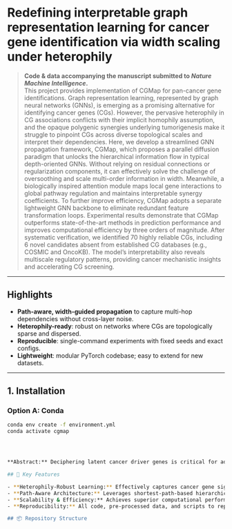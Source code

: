 # Redefining interpretable graph representation learning for cancer gene identification via width scaling under heterophily

> **Code & data accompanying the manuscript submitted to _Nature Machine Intelligence_.**  
> This project provides implementation of CGMap for pan-cancer gene identifications. Graph representation learning, represented by graph neural networks (GNNs), is emerging as a promising alternative for identifying cancer genes (CGs). However, the pervasive heterophily in CG associations conflicts with their implicit homophily assumption, and the opaque polygenic synergies underlying tumorigenesis make it struggle to pinpoint CGs across diverse topological scales and interpret their dependencies. Here, we develop a streamlined GNN propagation framework, CGMap, which proposes a parallel diffusion paradigm that unlocks the hierarchical information flow in typical depth-oriented GNNs. Without relying on residual connections or regularization components, it can effectively solve the challenge of oversoothing and scale multi-order information in width. Meanwhile, a biologically inspired attention module maps local gene interactions to global pathway regulation and maintains interpretable synergy coefficients. To further improve efficiency, CGMap adopts a separate lightweight GNN backbone to eliminate redundant feature transformation loops. Experimental results demonstrate that CGMap outperforms state-of-the-art methods in prediction performance and improves computational efficiency by three orders of magnitude. After systematic verification, we identified 70 highly reliable CGs, including 6 novel candidates absent from established CG databases (e.g., COSMIC and OncoKB). The model’s interpretability also reveals multiscale regulatory patterns, providing cancer mechanistic insights and accelerating CG screening.

---

## Highlights
- **Path-aware, width-guided propagation** to capture multi-hop dependencies without cross-layer noise.
- **Heterophily-ready**: robust on networks where CGs are topologically sparse and dispersed.
- **Reproducible**: single-command experiments with fixed seeds and exact configs.
- **Lightweight**: modular PyTorch codebase; easy to extend for new datasets.

---

## 1. Installation

### Option A: Conda
```bash
conda env create -f environment.yml
conda activate cgmap




**Abstract:** Deciphering latent cancer driver genes is critical for advancing clinical interventions and therapeutic development. However, oncogenesis arises from cumulative genomic alterations and regulatory interactions, presenting challenges of topological heterophily, long-range dependency, and multiscale synergy. CGMap is a novel graph representation learning framework driven by width perspective and path awareness to address these challenges. It robustly identifies cancer genes under heterophily, outperforming 12 baseline methods, and achieves up to three orders of magnitude speedup, enabling large-scale molecular network analysis.

## 🚀 Key Features

- **Heterophily-Robust Learning:** Effectively captures cancer gene signals in topologically sparse, heterophilic graphs.
- **Path-Aware Architecture:** Leverages shortest-path-based hierarchical messaging to avoid redundancy and capture fine-grained dependencies.
- **Scalability & Efficiency:** Achieves superior computational performance, ideal for genome-scale networks.
- **Reproducibility:** All code, pre-processed data, and scripts to replicate the paper's figures and tables are provided.

## 📦 Repository Structure
